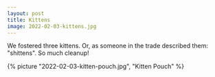 ```yaml
---
layout: post
title: Kittens
image: 2022-02-03-kittens.jpg
---
```


We fostered three kittens. Or, as someone in the trade described them: "shittens". So much cleanup!

<!--more-->

{% picture "2022-02-03-kitten-pouch.jpg", "Kitten Pouch" %}


